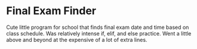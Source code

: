 # Final Exam Finder

Cute little program for school that finds final exam date and time based on class schedule. Was relatively intense if, elif, and else practice. Went a little above and beyond at the expensive of a lot of extra lines.
